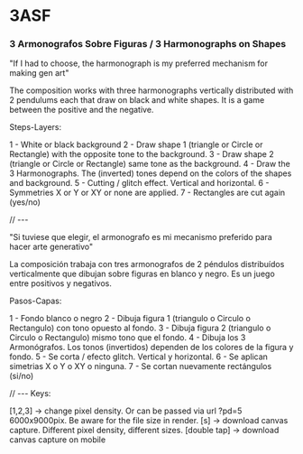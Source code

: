 # 3ASF

### 3 Armonografos Sobre Figuras / 3 Harmonographs on Shapes

"If I had to choose, the harmonograph is my preferred mechanism for making gen art"

The composition works with three harmonographs vertically distributed with 2 pendulums each that draw on black and white shapes. It is a game between the positive and the negative.

Steps-Layers:

1 - White or black background
2 - Draw shape 1 (triangle or Circle or Rectangle) with the opposite tone to the background.
3 - Draw shape 2 (triangle or Circle or Rectangle) same tone as the background.
4 - Draw the 3 Harmonographs. The (inverted) tones depend on the colors of the shapes and background.
5 - Cutting / glitch effect. Vertical and horizontal.
6 - Symmetries X or Y or XY or none are applied.
7 - Rectangles are cut again (yes/no)

// ---

"Si tuviese que elegir, el armonografo es mi mecanismo preferido para hacer arte generativo"

La composición trabaja con tres armonografos de 2 péndulos distribuídos verticalmente que dibujan sobre figuras en blanco y negro. Es un juego entre positivos y negativos.

Pasos-Capas: 

1 - Fondo blanco o negro
2 - Dibuja figura 1 (triangulo o Circulo o Rectangulo) con tono opuesto al fondo.
3 - Dibuja figura 2 (triangulo o Circulo o Rectangulo) mismo tono que el fondo.
4 - Dibuja los 3 Armonógrafos. Los tonos (invertidos) dependen de los colores de la figura y fondo.
5 - Se corta / efecto glitch. Vertical y horizontal.
6 - Se aplican simetrias X o Y o XY o ninguna.
7 - Se cortan nuevamente rectángulos (si/no)

// ---
Keys:

[1,2,3] -> change pixel density. Or can be passed via url ?pd=5 6000x9000pix. Be aware for the file size in render. 
[s] -> download canvas capture. Different pixel density, different sizes.
[double tap] -> download canvas capture on mobile


